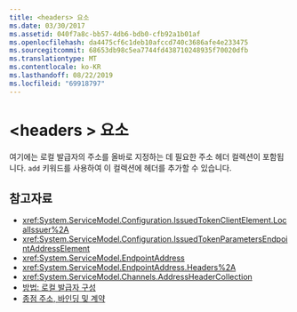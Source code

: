 ```yaml
---
title: <headers> 요소
ms.date: 03/30/2017
ms.assetid: 040f7a8c-bb57-4db6-bdb0-cfb92a1b01af
ms.openlocfilehash: da4475cf6c1deb10afccd740c3686afe4e233475
ms.sourcegitcommit: 68653db98c5ea7744fd438710248935f70020dfb
ms.translationtype: MT
ms.contentlocale: ko-KR
ms.lasthandoff: 08/22/2019
ms.locfileid: "69918797"
---
```

# <a name="headers-element"></a>\<headers > 요소
여기에는 로컬 발급자의 주소를 올바로 지정하는 데 필요한 주소 헤더 컬렉션이 포함됩니다. `add` 키워드를 사용하여 이 컬렉션에 헤더를 추가할 수 있습니다.  
  
## <a name="see-also"></a>참고자료

- <xref:System.ServiceModel.Configuration.IssuedTokenClientElement.LocalIssuer%2A>
- <xref:System.ServiceModel.Configuration.IssuedTokenParametersEndpointAddressElement>
- <xref:System.ServiceModel.EndpointAddress>
- <xref:System.ServiceModel.EndpointAddress.Headers%2A>
- <xref:System.ServiceModel.Channels.AddressHeaderCollection>
- [방법: 로컬 발급자 구성](../../../wcf/feature-details/how-to-configure-a-local-issuer.md)
- [종점 주소, 바인딩 및 계약](../../../wcf/feature-details/endpoints-addresses-bindings-and-contracts.md)
